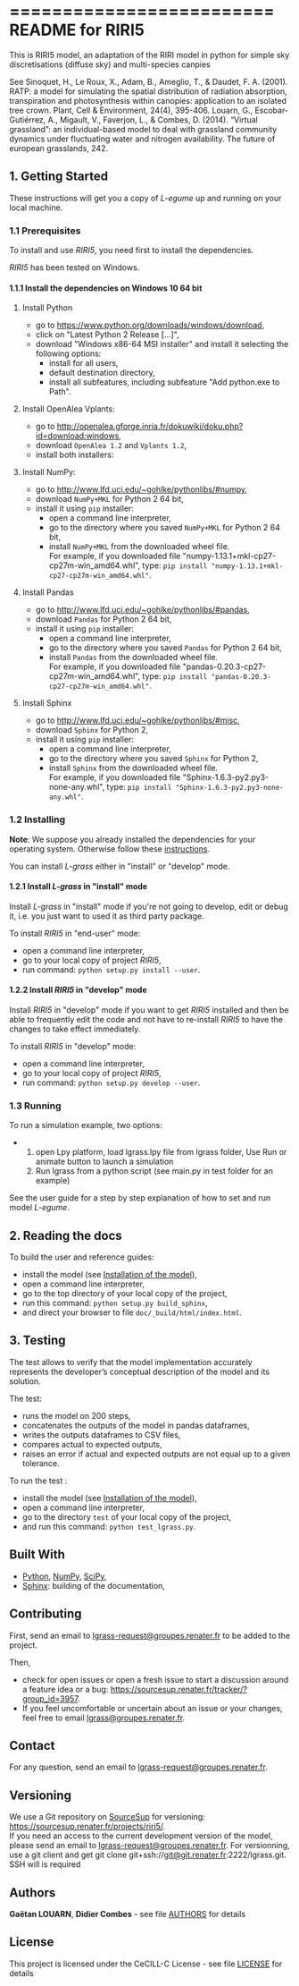 =========================
README for RIRI5
=========================

This is RIRI5 model, an adaptation of the RIRI model in python for simple sky discretisations (diffuse sky) and multi-species canpies

See 
Sinoquet, H., Le Roux, X., Adam, B., Ameglio, T., & Daudet, F. A. (2001). RATP: a model for simulating the spatial distribution of radiation absorption, transpiration and photosynthesis within canopies: application to an isolated tree crown. Plant, Cell & Environment, 24(4), 395-406.
Louarn, G., Escobar-Gutiérrez, A., Migault, V., Faverjon, L., & Combes, D. (2014). “Virtual grassland”: an individual-based model to deal with grassland community dynamics under fluctuating water and nitrogen availability. The future of european grasslands, 242.



## 1. Getting Started

These instructions will get you a copy of *L-egume* up and running on your local 
machine.

### 1.1 Prerequisites

To install and use *RIRI5*, you need first to install the dependencies.

*RIRI5* has been tested on Windows.
 
#### 1.1.1 Install the dependencies on Windows 10 64 bit

1. Install Python  

    * go to https://www.python.org/downloads/windows/download, 
    * click on "Latest Python 2 Release [...]", 
    * download "Windows x86-64 MSI installer" and install it selecting the following options:
        * install for all users,
        * default destination directory,
        * install all subfeatures, including subfeature "Add python.exe to Path".

2. Install OpenAlea Vplants:  

    * go to http://openalea.gforge.inria.fr/dokuwiki/doku.php?id=download:windows, 
    * download `OpenAlea 1.2` and `Vplants 1.2`,
    * install both installers: 
		  
3. Install NumPy:  

    * go to http://www.lfd.uci.edu/~gohlke/pythonlibs/#numpy, 
    * download `NumPy+MKL` for Python 2 64 bit,
    * install it using `pip` installer: 
        * open a command line interpreter,
        * go to the directory where you saved `NumPy+MKL` for Python 2 64 bit,
        * install `NumPy+MKL` from the downloaded wheel file.  
          For example, if you downloaded file "numpy-1.13.1+mkl-cp27-cp27m-win_amd64.whl", 
          type: `pip install "numpy-1.13.1+mkl-cp27-cp27m-win_amd64.whl"`.

4. Install Pandas  

    * go to http://www.lfd.uci.edu/~gohlke/pythonlibs/#pandas, 
    * download `Pandas` for Python 2 64 bit,
    * install it using `pip` installer: 
        * open a command line interpreter,
        * go to the directory where you saved `Pandas` for Python 2 64 bit,
        * install `Pandas` from the downloaded wheel file.  
          For example, if you downloaded file "pandas-0.20.3-cp27-cp27m-win_amd64.whl", 
          type: `pip install "pandas-0.20.3-cp27-cp27m-win_amd64.whl"`.
          
5. Install Sphinx

    * go to http://www.lfd.uci.edu/~gohlke/pythonlibs/#misc, 
    * download `Sphinx` for Python 2,
    * install it using `pip` installer: 
        * open a command line interpreter,
        * go to the directory where you saved `Sphinx` for Python 2,
        * install `Sphinx` from the downloaded wheel file.  
          For example, if you downloaded file "Sphinx-1.6.3-py2.py3-none-any.whl", 
          type: `pip install "Sphinx-1.6.3-py2.py3-none-any.whl"`.
          
### 1.2 Installing

__Note__: We suppose you already installed the dependencies for your operating system. Otherwise follow these [instructions](prerequisites "Prerequisites").

You can install *L-grass* either in "install" or "develop" mode.

#### 1.2.1 Install *L-grass* in "install" mode

Install *L-grass* in "install" mode if you're not going to develop, edit or debug 
it, i.e. you just want to used it as third party package.

To install *RIRI5* in "end-user" mode:

* open a command line interpreter,
* go to your local copy of project *RIRI5*,
* run command: `python setup.py install --user`.

#### 1.2.2 Install *RIRI5* in "develop" mode

Install *RIRI5* in "develop" mode if you want to get *RIRI5* installed and then 
be able to frequently edit the code and not have to re-install *RIRI5* to have the 
changes to take effect immediately.

To install *RIRI5* in "develop" mode:

* open a command line interpreter,
* go to your local copy of project *RIRI5*,
* run command: `python setup.py develop --user`.

### 1.3 Running

To run a simulation example, two options:

* 1. open Lpy platform,
	 load lgrass.lpy file from lgrass folder,
	 Use Run or animate button to launch a simulation
  2. Run lgrass from a python script (see main.py in test folder for an example)

See the user guide for a step by step explanation of how to set and run model *L-egume*.

## 2. Reading the docs

To build the user and reference guides:

* install the model (see [Installation of the model](installing "Installing")), 
* open a command line interpreter,
* go to the top directory of your local copy of the project,
* run this command: `python setup.py build_sphinx`,
* and direct your browser to file `doc/_build/html/index.html`.

## 3. Testing

The test allows to verify that the model implementation accurately 
represents the developer’s conceptual description of the model and its solution.

The test:

* runs the model on 200 steps,
* concatenates the outputs of the model in pandas dataframes,
* writes the outputs dataframes to CSV files,
* compares actual to expected outputs,
* raises an error if actual and expected outputs are not equal up to a given tolerance.     

To run the test :

* install the model (see [Installation of the model](installing "Installing")), 
* open a command line interpreter,
* go to the directory `test` of your local copy of the project,
* and run this command: `python test_lgrass.py`.

## Built With

* [Python](http://www.python.org/), [NumPy](http://www.numpy.org/), [SciPy](http://www.scipy.org/), 
* [Sphinx](http://sphinx-doc.org/): building of the documentation, 

## Contributing

First, send an email to <lgrass-request@groupes.renater.fr> to be added to the project.  

Then,
 
* check for open issues or open a fresh issue to start a discussion around a
  feature idea or a bug: https://sourcesup.renater.fr/tracker/?group_id=3957.
* If you feel uncomfortable or uncertain about an issue or your changes, feel
  free to email <lgrass@groupes.renater.fr>.

## Contact

For any question, send an email to <lgrass-request@groupes.renater.fr>.

## Versioning

We use a Git repository on [SourceSup](https://sourcesup.renater.fr) for 
versioning: https://sourcesup.renater.fr/projects/riri5/.  
If you need an access to the current development version of the model, please send 
an email to <lgrass-request@groupes.renater.fr>.
For versionning, use a git client and get git clone git+ssh://git@git.renater.fr:2222/lgrass.git. SSH will is required

## Authors

**Gaëtan LOUARN**, **Didier Combes** - see file [AUTHORS](AUTHORS) for details

## License

This project is licensed under the CeCILL-C License - see file [LICENSE](LICENSE) for details
